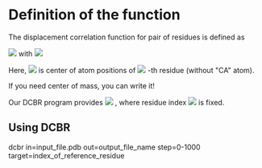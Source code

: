 # Definition of the function

The displacement correlation function for pair of residues is defined as

<img src="https://latex.codecogs.com/gif.latex?C(i,j):=\langle\vec{u}_i(t)\cdot\vec{u}_j(t)\rangle_t" />
with
<img src="https://latex.codecogs.com/gif.latex?\vec{u}_i(t):=\vec{p}_i(t+\Delta)-\vec{p}_i(t)." />

Here, <img src="https://latex.codecogs.com/gif.latex?\vec{p}_i" /> is center of atom positions of 
<img src="https://latex.codecogs.com/gif.latex?i" />
-th residue (without "CA" atom).

If you need center of mass, you can write it!


Our DCBR program provides 
<img src="https://latex.codecogs.com/gif.latex?\{C(i,j)\}" />
, where residue index <img src="https://latex.codecogs.com/gif.latex?i" /> is fixed.

## Using DCBR
dcbr in=input_file.pdb out=output_file_name step=0-1000 target=index_of_reference_residue
